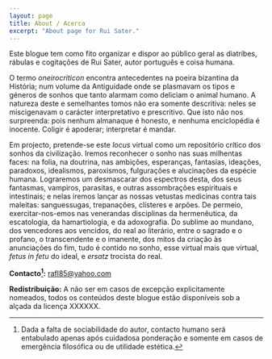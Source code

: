```yaml
---
layout: page
title: About / Acerca
excerpt: "About page for Rui Sater."
---
```


Este blogue tem como fito organizar e dispor ao público geral as diatribes, rábulas e cogitações de Rui Sater, autor português e coisa humana.

O termo *oneirocriticon* encontra antecedentes na poeira bizantina da História; num volume da Antiguidade onde se plasmavam os tipos e géneros de sonhos que tanto alarmam como deliciam o animal humano. A natureza deste e semelhantes tomos não era somente descritiva: neles se miscigenavam o carácter interpretativo e prescritivo. Que isto não nos surpreenda: pois nenhum almanaque é honesto, e nenhuma enciclopédia é inocente. Coligir é apoderar; interpretar é mandar. 

Em projecto, pretende-se este *locus* virtual como um repositório crítico dos sonhos da civilização. Iremos reconhecer o sonho nas suas milhentas faces: na folia, na doutrina, nas ambições, esperanças, fantasias, ideações, paradoxos, idealismos, paroxismos, fulgurações e alucinações da espécie humana. Lograremos um desmascarar dos espectros desta, dos seus fantasmas, vampiros, parasitas, e outras assombrações espirituais e intestinais; e nelas iremos lançar as nossas vetustas medicinas contra tais maleitas: sanguessugas, trepanações, clísteres e arpões. De permeio, exercitar-nos-emos nas venerandas disciplinas da hermenêutica, da escatologia, da hamartiologia, e da adoxografia. Do sublime ao mundano, dos vencedores aos vencidos, do real ao literário, entre o sagrado e o profano, o transcendente e o imanente, dos mitos da criação às anunciações do fim, tudo é contido no sonho, esse virtual mais que virtual, *fetus in fetu* do ideal, e *ersatz* trocista do real. 

**Contacto[^1]:** <rafl85@yahoo.com>

[^1]: Dada a falta de sociabilidade do autor, contacto humano será entabulado apenas após cuidadosa ponderação e somente em casos de emergência filosófica ou de utilidade estética.

**Redistribuição:** A não ser em casos de excepção explicitamente nomeados, todos os conteúdos deste blogue estão disponíveis sob a alçada da licença XXXXXX.
